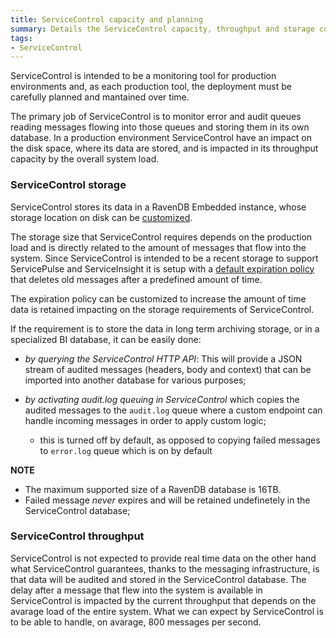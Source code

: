 ```yaml
---
title: ServiceControl capacity and planning
summary: Details the ServiceControl capacity, throughput and storage considerations to plan and support production environments
tags:
- ServiceControl
---
```


ServiceControl is intended to be a monitoring tool for production environments and, as each production tool, the deployment must be carefully planned and mantained over time.

The primary job of ServiceControl is to monitor error and audit queues reading messages flowing into those queues and storing them in its own database. In a production environment ServiceControl have an impact on the disk space, where its data are stored, and is impacted in its throughput capacity by the overall system load.

### ServiceControl storage

ServiceControl stores its data in a RavenDB Embedded instance, whose storage location on disk can be [customized](/ServiceControl/configure-ravendb-location).

The storage size that ServiceControl requires depends on the production load and is directly related to the amount of messages that flow into the system. Since ServiceControl is intended to be a recent storage to support ServicePulse and ServiceInsight it is setup with a [default expiration policy](/ServiceControl/how-purge-expired-data) that deletes old messages after a predefined amount of time.

The expiration policy can be customized to increase the amount of time data is retained impacting on the storage requirements of ServiceControl.

If the requirement is to store the data in long term archiving storage, or in a specialized BI database, it can be easily done:

* *by querying the ServiceControl HTTP API*: This will provide a JSON stream of audited messages (headers, body and context) that can be imported into another database for various purposes;

* *by activating audit.log queuing in ServiceControl* which copies the audited messages to the `audit.log` queue where a custom endpoint can handle incoming messages in order to apply custom logic;
	* this is turned off by default, as opposed to copying failed messages to `error.log` queue which is on by default

**NOTE**

* The maximum supported size of a RavenDB database is 16TB. 
* Failed message *never* expires and will be retained undefinetely in the ServiceControl database;

### ServiceControl throughput

ServiceControl is not expected to provide real time data on the other hand what ServiceControl guarantees, thanks to the messaging infrastructure, is that data will be audited and stored in the ServiceControl database. The delay after a message that flew into the system is available in ServiceControl is impacted by the current throughput that depends on the avarage load of the entire system. What we can expect by ServiceControl is to be able to handle, on avarage, 800 messages per second.